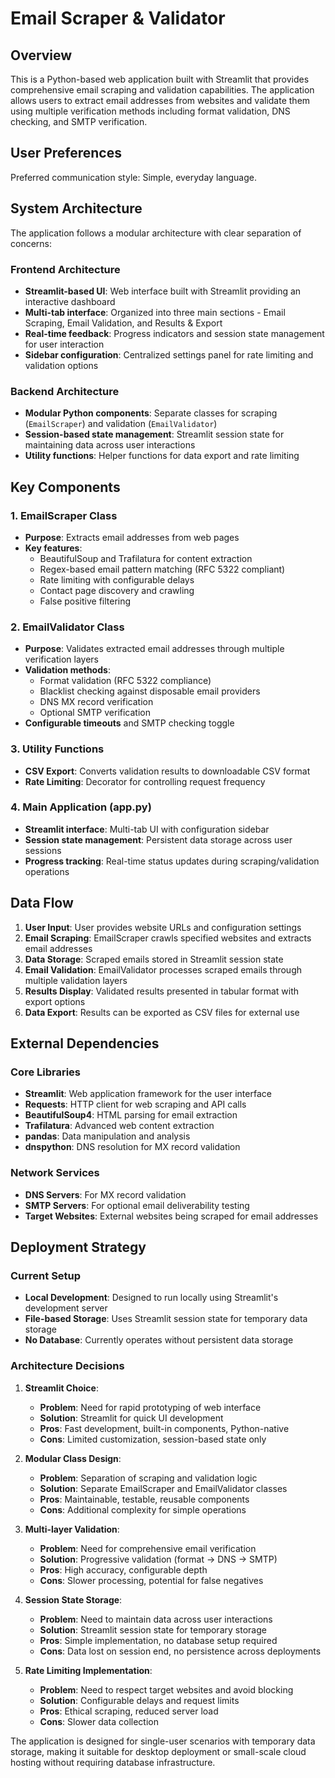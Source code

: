 # Email Scraper & Validator

## Overview

This is a Python-based web application built with Streamlit that provides comprehensive email scraping and validation capabilities. The application allows users to extract email addresses from websites and validate them using multiple verification methods including format validation, DNS checking, and SMTP verification.

## User Preferences

Preferred communication style: Simple, everyday language.

## System Architecture

The application follows a modular architecture with clear separation of concerns:

### Frontend Architecture
- **Streamlit-based UI**: Web interface built with Streamlit providing an interactive dashboard
- **Multi-tab interface**: Organized into three main sections - Email Scraping, Email Validation, and Results & Export
- **Real-time feedback**: Progress indicators and session state management for user interaction
- **Sidebar configuration**: Centralized settings panel for rate limiting and validation options

### Backend Architecture
- **Modular Python components**: Separate classes for scraping (`EmailScraper`) and validation (`EmailValidator`)
- **Session-based state management**: Streamlit session state for maintaining data across user interactions
- **Utility functions**: Helper functions for data export and rate limiting

## Key Components

### 1. EmailScraper Class
- **Purpose**: Extracts email addresses from web pages
- **Key features**: 
  - BeautifulSoup and Trafilatura for content extraction
  - Regex-based email pattern matching (RFC 5322 compliant)
  - Rate limiting with configurable delays
  - Contact page discovery and crawling
  - False positive filtering

### 2. EmailValidator Class
- **Purpose**: Validates extracted email addresses through multiple verification layers
- **Validation methods**:
  - Format validation (RFC 5322 compliance)
  - Blacklist checking against disposable email providers
  - DNS MX record verification
  - Optional SMTP verification
- **Configurable timeouts** and SMTP checking toggle

### 3. Utility Functions
- **CSV Export**: Converts validation results to downloadable CSV format
- **Rate Limiting**: Decorator for controlling request frequency

### 4. Main Application (app.py)
- **Streamlit interface**: Multi-tab UI with configuration sidebar
- **Session state management**: Persistent data storage across user sessions
- **Progress tracking**: Real-time status updates during scraping/validation operations

## Data Flow

1. **User Input**: User provides website URLs and configuration settings
2. **Email Scraping**: EmailScraper crawls specified websites and extracts email addresses
3. **Data Storage**: Scraped emails stored in Streamlit session state
4. **Email Validation**: EmailValidator processes scraped emails through multiple validation layers
5. **Results Display**: Validated results presented in tabular format with export options
6. **Data Export**: Results can be exported as CSV files for external use

## External Dependencies

### Core Libraries
- **Streamlit**: Web application framework for the user interface
- **Requests**: HTTP client for web scraping and API calls
- **BeautifulSoup4**: HTML parsing for email extraction
- **Trafilatura**: Advanced web content extraction
- **pandas**: Data manipulation and analysis
- **dnspython**: DNS resolution for MX record validation

### Network Services
- **DNS Servers**: For MX record validation
- **SMTP Servers**: For optional email deliverability testing
- **Target Websites**: External websites being scraped for email addresses

## Deployment Strategy

### Current Setup
- **Local Development**: Designed to run locally using Streamlit's development server
- **File-based Storage**: Uses Streamlit session state for temporary data storage
- **No Database**: Currently operates without persistent data storage

### Architecture Decisions

1. **Streamlit Choice**: 
   - **Problem**: Need for rapid prototyping of web interface
   - **Solution**: Streamlit for quick UI development
   - **Pros**: Fast development, built-in components, Python-native
   - **Cons**: Limited customization, session-based state only

2. **Modular Class Design**:
   - **Problem**: Separation of scraping and validation logic
   - **Solution**: Separate EmailScraper and EmailValidator classes
   - **Pros**: Maintainable, testable, reusable components
   - **Cons**: Additional complexity for simple operations

3. **Multi-layer Validation**:
   - **Problem**: Need for comprehensive email verification
   - **Solution**: Progressive validation (format → DNS → SMTP)
   - **Pros**: High accuracy, configurable depth
   - **Cons**: Slower processing, potential for false negatives

4. **Session State Storage**:
   - **Problem**: Need to maintain data across user interactions
   - **Solution**: Streamlit session state for temporary storage
   - **Pros**: Simple implementation, no database setup required
   - **Cons**: Data lost on session end, no persistence across deployments

5. **Rate Limiting Implementation**:
   - **Problem**: Need to respect target websites and avoid blocking
   - **Solution**: Configurable delays and request limits
   - **Pros**: Ethical scraping, reduced server load
   - **Cons**: Slower data collection

The application is designed for single-user scenarios with temporary data storage, making it suitable for desktop deployment or small-scale cloud hosting without requiring database infrastructure.